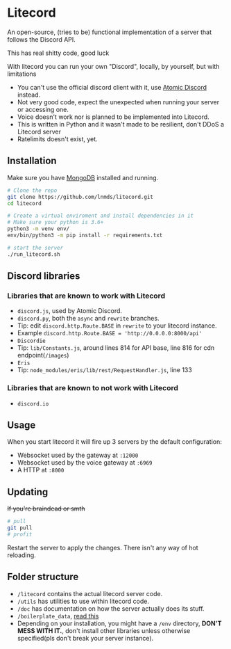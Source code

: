 # Litecord
An open-source, (tries to be) functional implementation of a server that follows
the Discord API.

This has real shitty code, good luck

With litecord you can run your own "Discord", locally, by yourself, but with limitations
 * You can't use the official discord client with it, use [Atomic Discord](https://git.memework.org/heatingdevice/atomic-discord) instead.
 * Not very good code, expect the unexpected when running your server or accessing one.
 * Voice doesn't work nor is planned to be implemented into Litecord.
 * This is written in Python and it wasn't made to be resilient, don't DDoS a Litecord server
 * Ratelimits doesn't exist, yet.

## Installation

Make sure you have [MongoDB](https://www.mongodb.com/) installed and running.

```bash
# Clone the repo
git clone https://github.com/lnmds/litecord.git
cd litecord

# Create a virtual enviroment and install dependencies in it
# Make sure your python is 3.6+
python3 -m venv env/
env/bin/python3 -m pip install -r requirements.txt

# start the server
./run_litecord.sh
```

## Discord libraries

### Libraries that are known to work with Litecord
 - `discord.js`, used by Atomic Discord.
 - `discord.py`, both the `async` and `rewrite` branches.
  - Tip: edit `discord.http.Route.BASE` in `rewrite` to your litecord instance.
  - Example `discord.http.Route.BASE = 'http://0.0.0.0:8000/api'`
 - `Discordie`
  - Tip: `lib/Constants.js`, around lines 814 for API base,
    line 816 for cdn endpoint(`/images`)
 - `Eris`
  - Tip: `node_modules/eris/lib/rest/RequestHandler.js`, line 133

### Libraries that are known to not work with Litecord
 - `discord.io`

## Usage
When you start litecord it will fire up 3 servers by the default configuration:
 * Websocket used by the gateway at `:12000`
 * Websocket used by the voice gateway at `:6969`
 * A HTTP at `:8000`

## Updating
~~If you're braindead or smth~~
```bash
# pull
git pull
# profit
```

Restart the server to apply the changes. There isn't any way
of hot reloading.

## Folder structure
 * `/litecord` contains the actual litecord server code.
 * `/utils` has utilities to use within litecord code.
 * `/doc` has documentation on how the server actually does its stuff.
 * `/boilerplate_data`, [read this](https://git.memework.org/lnmds/litecord/src/master/boilerplate_data/README.md)
 * Depending on your installation, you might have a `/env` directory,
 **DON'T MESS WITH IT.**, don't install other libraries unless otherwise specified(pls don't break your server instance).

